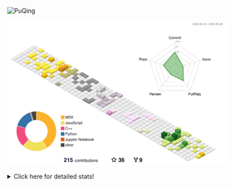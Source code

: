 ![PuQing](https://user-images.githubusercontent.com/27223114/171565019-9a56fae6-b08b-421f-99db-7e830da42371.png)

![](./profile-3d-contrib/profile-season-animate.svg)

<details>
<summary>Click here for detailed stats!</summary>

<!--START_SECTION:waka-->
![Lines of code](https://img.shields.io/badge/From%20Hello%20World%20I%27ve%20Written-797.4%20thousand%20lines%20of%20code-blue)

**🐱 My GitHub Data** 

> 📦 257.6 kB Used in GitHub's Storage 
 > 
> 🏆 169 Contributions in the Year 2023
 > 
> 🚫 Not Opted to Hire
 > 
> 📜 32 Public Repositories 
 > 
> 🔑 27 Private Repositories 
 > 
**I'm an Early 🐤** 

```text
🌞 Morning                409 commits         ████░░░░░░░░░░░░░░░░░░░░░   14.07 % 
🌆 Daytime                1435 commits        ████████████░░░░░░░░░░░░░   49.38 % 
🌃 Evening                266 commits         ██░░░░░░░░░░░░░░░░░░░░░░░   09.15 % 
🌙 Night                  796 commits         ███████░░░░░░░░░░░░░░░░░░   27.39 % 
```


📊 **This Week I Spent My Time On** 

```text
💬 Programming Languages: 
Bash                     1 hr 2 mins         ████████░░░░░░░░░░░░░░░░░   31.34 % 
C++                      1 hr 1 min          ████████░░░░░░░░░░░░░░░░░   31.03 % 
Python                   31 mins             ████░░░░░░░░░░░░░░░░░░░░░   15.79 % 
YAML                     25 mins             ███░░░░░░░░░░░░░░░░░░░░░░   12.56 % 
Docker                   15 mins             ██░░░░░░░░░░░░░░░░░░░░░░░   07.86 % 

🔥 Editors: 
VS Code                  3 hrs 19 mins       █████████████████████████   100.00 % 

💻 Operating System: 
WSL                      2 hrs 51 mins       ██████████████████████░░░   86.04 % 
Linux                    27 mins             ███░░░░░░░░░░░░░░░░░░░░░░   13.96 % 
```


<!--END_SECTION:waka-->
</details>
